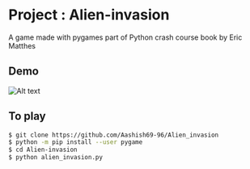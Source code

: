 # Project : Alien-invasion

A game made with pygames part of Python crash course book by Eric Matthes

## Demo

![Alt text](images/ui.png)

## To play 

```bash
$ git clone https://github.com/Aashish69-96/Alien_invasion
$ python -m pip install --user pygame
$ cd Alien-invasion
$ python alien_invasion.py
